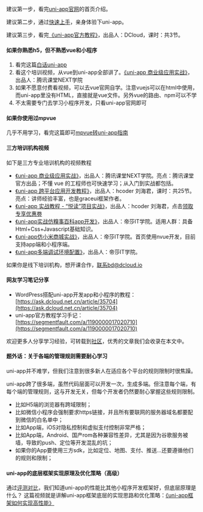 建议第一步，看完[uni-app官网](https://uniapp.dcloud.io)的首页介绍。

建议第二步，通过[快速上手](https://uniapp.dcloud.io/quickstart)，亲身体验下uni-app。

建议第三步，看完[《uni-app官方教程》](https://ke.qq.com/course/343370)，出品人：DCloud，课时：共3节。

#### 如果你熟悉h5，但不熟悉vue和小程序 
1. 看完这篇[白话uni-app](http://ask.dcloud.net.cn/article/35657)
2. 看这个培训视频，从vue到uni-app全部讲了。[《uni-app 商业级应用实战》](https://ke.qq.com/course/379043?from=800006421)，出品人：腾讯课堂NEXT学院
3. 如果不愿意付费看视频，可以去vue官网自学。注意vuejs可以在html中使用，而uni-app里没有HTML，直接就是vue文件。另外vue的路由、npm可以不学
4. 不太需要专门去学习小程序开发，只看uni-app官网即可

#### 如果你使用过mpvue
几乎不用学习，看完这篇即可[mpvue转uni-app指南](http://ask.dcloud.net.cn/article/34945)

#### 三方培训机构视频
如下是三方专业培训机构的视频教程
* [《uni-app 商业级应用实战》](https://ke.qq.com/course/379043?from=800006421)，出品人：腾讯课堂NEXT学院。亮点：腾讯课堂官方出品；不懂 vue 的工程师也可快速学习；从入门到实战都包括。
* [《uni-app 跨平台应用开发教程》](http://www.hcoder.net/course/info_242.html)，出品人：hcoder 刘海君，课时：共25节。亮点：讲师经验丰富，也是graceui框架作者。
* [《uni-app 实战教程 - “悦读”项目实战》](https://ke.qq.com/course/364262?tuin=4f8da6)，出品人：hcoder 刘海君，点击[领取专享优惠劵](https://ke.qq.com/p/IYf6YNZf?tuin=4f8da6)
* [《uni-app实战仿糗事百科app开发》](https://study.163.com/course/introduction.htm?courseId=1209188809&_trace_c_p_k2_=4b765abfb2f946039c8ea6230737f6af)，出品人：帝莎IT学院。适用人群：具备Html+Css+Javascript基础知识。
* [《uni-app仿小米商城实战》](https://study.163.com/course/courseMain.htm?courseId=1209401825&share=2&shareId=480000001892585)，出品人：帝莎IT学院。首页使用nvue开发，目前支持app端和小程序端。
* [《uni-app多端调试环境配置》](https://study.163.com/course/courseMain.htm?courseId=1209401924&share=2&shareId=480000001892585)，出品人：帝莎IT学院。
<!-- * [《跟枫桥一起开发App》](https://www.lusita.cn)，出品人：唐枫桥，来源：源码商城（注：源码商城App、小程序本身就是基于```uni-app```开发的） -->
<!-- * [《广州番禺职业技术学院 uni-app课程》](http://doc.zengqs.com/1143144)，出品人：曾教授 -->

如果你是线下培训机构，想开课合作，联系bd@dcloud.io

#### 网友学习笔记分享

* WordPress搭配uni-app开发app和小程序的教程：[https://ask.dcloud.net.cn/article/35704](https://ask.dcloud.net.cn/article/35704)
* uni-app官方教程学习手记：[https://segmentfault.com/a/1190000017020710](https://segmentfault.com/a/1190000017020710)


欢迎更多人分享学习经验，可转载到[社区](http://ask.dcloud.net.cn/explore/)，优秀的文章我们会收录在本文中。

#### 题外话：关于各端的管理规则需要耐心学习

uni-app并不难学，但我们注意到很多新人在适应各个平台的规则限制时很焦躁。

uni-app跨了很多端，虽然代码层面可以开发一次，生成多端。但注意每个端，有每个端的管理规则，这与开发无关，但每个开发者仍然要耐心掌握这些规则限制。

- 比如H5端的浏览器有跨域限制；
- 比如微信小程序会强制要求https链接，并且所有要联网的服务器域名都要配到微信的白名单中；
- 比如App端，iOS对隐私控制和虚拟支付控制非常严格；
- 比如App端，Android、国产rom各种兼容性差异，尤其是因为谷歌服务被墙，导致的push、定位等开发混乱的坑；
- 如果你的App要使用三方sdk，比如定位、地图、支付、推送...还要遵循他们的规则和限制；

#### uni-app的底层框架实现原理及优化策略（高级）
通过[评测对比](https://juejin.im/post/5ca1736af265da30ae314248)，我们知道uni-app的性能比其他小程序开发框架好，但底层原理是什么？
这篇视频就是讲解uni-app框架底层的实现思路和优化策略：[《uni-app框架如何实现高性能》](https://v.qq.com/x/page/r0886mn8v6l.html)